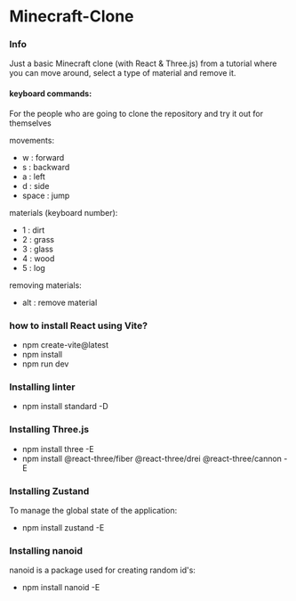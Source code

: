# Minecraft-Clone

### Info

Just a basic Minecraft clone (with React & Three.js) from a tutorial where you can move around, select a type of material and remove it.

#### keyboard commands:

For the people who are going to clone the repository and try it out for themselves

movements:

- w : forward
- s : backward
- a : left
- d : side
- space : jump

materials (keyboard number):

- 1 : dirt
- 2 : grass
- 3 : glass
- 4 : wood
- 5 : log

removing materials:

- alt : remove material

### how to install React using Vite?

- npm create-vite@latest
- npm install
- npm run dev

### Installing linter

- npm install standard -D

### Installing Three.js

- npm install three -E
- npm install @react-three/fiber @react-three/drei @react-three/cannon -E

### Installing Zustand

To manage the global state of the application:

- npm install zustand -E

### Installing nanoid

nanoid is a package used for creating random id's:

- npm install nanoid -E
